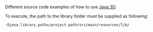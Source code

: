 Different source code examples of how to use [Java 3D](http://www.oracle.com/technetwork/articles/javase/index-jsp-138252.html).

To execute, the path to the library folder must be supplied as following:

```bash
-Djava.library.path=/project-path/src/main/resources/lib/
```
